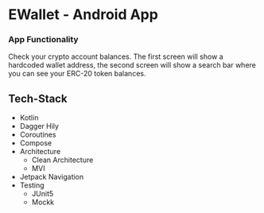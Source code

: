 # EWallet - Android App

### App Functionality
Check your crypto account balances. The first screen will show a hardcoded wallet address, the second screen will show a search bar where you can see your ERC-20 token balances.

## Tech-Stack

* Kotlin
* Dagger Hily
* Coroutines
* Compose
* Architecture
  * Clean Architecture
  * MVI
* Jetpack Navigation 
* Testing
  * JUnit5
  * Mockk
